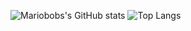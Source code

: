 ![Mariobobs's GitHub stats](https://github-readme-stats.vercel.app/api?username=mariobob&count_private=true&show_icons=true&theme=radical&hide=stars)
![Top Langs](https://github-readme-stats.vercel.app/api/top-langs/?username=mariobob)
